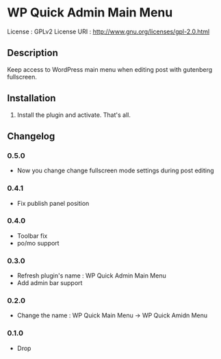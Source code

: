 
# WP Quick Admin Main Menu
License : GPLv2
License URI : http://www.gnu.org/licenses/gpl-2.0.html

## Description
Keep access to WordPress main menu when editing post with gutenberg fullscreen.


## Installation
1. Install the plugin and activate. That's all.

## Changelog

### 0.5.0
* Now you change change fullscreen mode settings during post editing

### 0.4.1
* Fix publish panel position

### 0.4.0
* Toolbar fix
* po/mo support

### 0.3.0
* Refresh plugin's name : WP Quick Admin Main Menu
* Add admin bar support

### 0.2.0
* Change the name : WP Quick Main Menu -> WP Quick Amidn Menu

### 0.1.0
* Drop